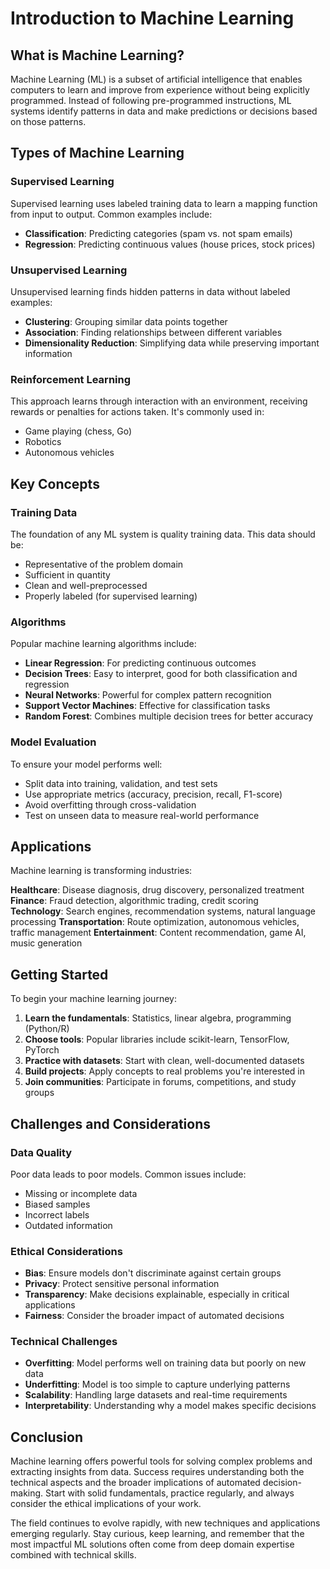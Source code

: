 # Introduction to Machine Learning

## What is Machine Learning?

Machine Learning (ML) is a subset of artificial intelligence that enables computers to learn and improve from experience without being explicitly programmed. Instead of following pre-programmed instructions, ML systems identify patterns in data and make predictions or decisions based on those patterns.

## Types of Machine Learning

### Supervised Learning
Supervised learning uses labeled training data to learn a mapping function from input to output. Common examples include:
- **Classification**: Predicting categories (spam vs. not spam emails)
- **Regression**: Predicting continuous values (house prices, stock prices)

### Unsupervised Learning  
Unsupervised learning finds hidden patterns in data without labeled examples:
- **Clustering**: Grouping similar data points together
- **Association**: Finding relationships between different variables
- **Dimensionality Reduction**: Simplifying data while preserving important information

### Reinforcement Learning
This approach learns through interaction with an environment, receiving rewards or penalties for actions taken. It's commonly used in:
- Game playing (chess, Go)
- Robotics
- Autonomous vehicles

## Key Concepts

### Training Data
The foundation of any ML system is quality training data. This data should be:
- Representative of the problem domain
- Sufficient in quantity
- Clean and well-preprocessed
- Properly labeled (for supervised learning)

### Algorithms
Popular machine learning algorithms include:
- **Linear Regression**: For predicting continuous outcomes
- **Decision Trees**: Easy to interpret, good for both classification and regression
- **Neural Networks**: Powerful for complex pattern recognition
- **Support Vector Machines**: Effective for classification tasks
- **Random Forest**: Combines multiple decision trees for better accuracy

### Model Evaluation
To ensure your model performs well:
- Split data into training, validation, and test sets
- Use appropriate metrics (accuracy, precision, recall, F1-score)
- Avoid overfitting through cross-validation
- Test on unseen data to measure real-world performance

## Applications

Machine learning is transforming industries:

**Healthcare**: Disease diagnosis, drug discovery, personalized treatment
**Finance**: Fraud detection, algorithmic trading, credit scoring  
**Technology**: Search engines, recommendation systems, natural language processing
**Transportation**: Route optimization, autonomous vehicles, traffic management
**Entertainment**: Content recommendation, game AI, music generation

## Getting Started

To begin your machine learning journey:

1. **Learn the fundamentals**: Statistics, linear algebra, programming (Python/R)
2. **Choose tools**: Popular libraries include scikit-learn, TensorFlow, PyTorch
3. **Practice with datasets**: Start with clean, well-documented datasets
4. **Build projects**: Apply concepts to real problems you're interested in
5. **Join communities**: Participate in forums, competitions, and study groups

## Challenges and Considerations

### Data Quality
Poor data leads to poor models. Common issues include:
- Missing or incomplete data
- Biased samples
- Incorrect labels
- Outdated information

### Ethical Considerations
- **Bias**: Ensure models don't discriminate against certain groups
- **Privacy**: Protect sensitive personal information
- **Transparency**: Make decisions explainable, especially in critical applications
- **Fairness**: Consider the broader impact of automated decisions

### Technical Challenges
- **Overfitting**: Model performs well on training data but poorly on new data
- **Underfitting**: Model is too simple to capture underlying patterns
- **Scalability**: Handling large datasets and real-time requirements
- **Interpretability**: Understanding why a model makes specific decisions

## Conclusion

Machine learning offers powerful tools for solving complex problems and extracting insights from data. Success requires understanding both the technical aspects and the broader implications of automated decision-making. Start with solid fundamentals, practice regularly, and always consider the ethical implications of your work.

The field continues to evolve rapidly, with new techniques and applications emerging regularly. Stay curious, keep learning, and remember that the most impactful ML solutions often come from deep domain expertise combined with technical skills.